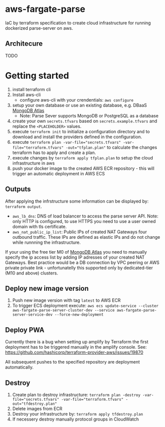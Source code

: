 # aws-fargate-parse
IaC by terraform specification to create cloud infrastructure for running dockerized parse-server on aws.

## Architecure
TODO

# Getting started
1. install terraform cli 
1. Install aws-cli
    - configure aws-cli with your crendentials: `aws configure`
1. setup your own database or use an existing database, e.g. DBaaS [MongoDB Atlas](https://www.mongodb.com/atlas/database)
    - Note: Parse Sever supports MongoDB or PostgreSQL as a database
1. create your own `secrets.tfvars` based on `secrets.example.tfvars` and replace the `<PLACEHOLDER>` values.
1. execute `terraform init` to initialize a configuration directory and to download and install the providers defined in the configuration.
1. execute `terraform plan -var-file="secrets.tfvars" -var-file="terraform.tfvars" -out="tfplan.plan"` to calculate the changes terraform has to apply and create a plan.
1. execute changes by `terraform apply tfplan.plan` to setup the cloud infrastructure in aws
1. push your docker image to the created AWS ECR repository - this will trigger an automatic deployment in AWS ECS

## Outputs
After applying the infrstructure some information can be displayed by: `terraform output`.
- `aws_lb_dns`: DNS of load balancer to access the parse server API. Note: only HTTP is configured, to use HTTPS you need to use a user owned domain with tls certificate.
- `aws_nat_public_ip_list`: Public IPs of created NAT Gateways four outbound traffic. These IPs are defined as elastic IPs and do not change while runnning the infrastructure.

If your using the free tier M0 of [MongoDB Atlas](https://www.mongodb.com/atlas/database) you need to manually specify the ip access list by adding IP adresses of your created NAT Gateways.
Best practice would be a DB connection by VPC peering or AWS private private link - unfortunatelly this supported only by dedicated-tier (M10 and above) clusters.

## Deploy new image version
1. Push new image version with tag `latest` to AWS ECR
1. To trigger ECS deployment execute: `aws ecs update-service --cluster aws-fargate-parse-server-cluster-dev --service aws-fargate-parse-server-service-dev --force-new-deployment`

## Deploy PWA
Currently there is a bug when setting up amplify by Terraform the first deployment has to be triggered manually in the amplify console.
See: https://github.com/hashicorp/terraform-provider-aws/issues/19870

All subsequent pushes to the specified repository are deployment automatically.

## Destroy
1. Create plan to destroy infrastructure: `terraform plan -destroy -var-file="secrets.tfvars" -var-file="terraform.tfvars" -out="tfdestroy.plan"`
1. Delete images from ECR
1. Destroy your infrastructure by: `terraform apply tfdestroy.plan`
1. If necessery destroy manually protocol groups in CloudWatch


